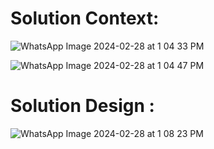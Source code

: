 # Solution Context:

![WhatsApp Image 2024-02-28 at 1 04 33 PM](https://github.com/chainaimlabs/TradeInsOra/assets/140976537/c3aad307-ef67-4e30-9ddc-f46bb2693f72)

![WhatsApp Image 2024-02-28 at 1 04 47 PM](https://github.com/chainaimlabs/TradeInsOra/assets/140976537/f5796be1-5782-45e8-b86e-7141732671dc)

# Solution Design :

![WhatsApp Image 2024-02-28 at 1 08 23 PM](https://github.com/chainaimlabs/TradeInsOra/assets/140976537/d47a2f31-f142-4114-979c-cf4dfa0eb6d6)
